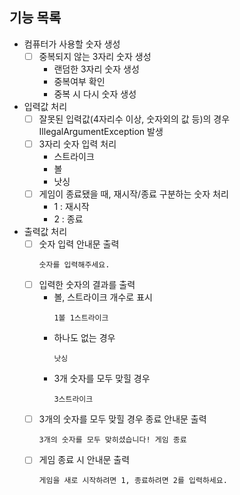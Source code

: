 ## 기능 목록
* 컴퓨터가 사용할 숫자 생성
    - [ ] 중복되지 않는 3자리 숫자 생성
        * 랜덤한 3자리 숫자 생성
        * 중복여부 확인
        * 중복 시 다시 숫자 생성
* 입력값 처리
    - [ ] 잘못된 입력값(4자리수 이상, 숫자외의 값 등)의 경우 IllegalArgumentException 발생
    - [ ] 3자리 숫자 입력 처리
        * 스트라이크
        * 볼
        * 낫싱
    - [ ] 게임이 종료됐을 때, 재시작/종료 구분하는 숫자 처리
        * 1 : 재시작
        * 2 : 종료
* 출력값 처리
    - [ ] 숫자 입력 안내문 출력
        ```
        숫자를 입력해주세요.
        ```
    - [ ] 입력한 숫자의 결과를 출력
        * 볼, 스트라이크 개수로 표시 
            ```
            1볼 1스트라이크
            ```
        * 하나도 없는 경우
            ```
            낫싱
            ```
        * 3개 숫자를 모두 맞힐 경우
            ```
            3스트라이크
            ```
    - [ ] 3개의 숫자를 모두 맞힐 경우 종료 안내문 출력
        ```
        3개의 숫자를 모두 맞히셨습니다! 게임 종료
        ```
    - [ ] 게임 종료 시 안내문 출력
        ```
        게임을 새로 시작하려면 1, 종료하려면 2를 입력하세요.
        ```
